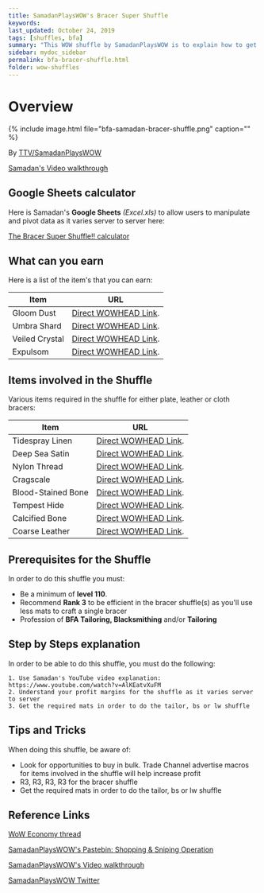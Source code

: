 ```yaml
---
title: SamadanPlaysWOW's Bracer Super Shuffle
keywords:
last_updated: October 24, 2019
tags: [shuffles, bfa]
summary: "This WOW shuffle by SamadanPlaysWOW is to explain how to get Expulsom, Umbra Shard & Veiled Crystal from doing the tailoring bracer shuffle"
sidebar: mydoc_sidebar
permalink: bfa-bracer-shuffle.html
folder: wow-shuffles
---
```


# Overview
{% include image.html file="bfa-samadan-bracer-shuffle.png" caption="" %}

 By [TTV/SamadanPlaysWOW](https://www.twitch.tv/SamadanPlaysWoW)

[Samadan's Video walkthrough](https://www.youtube.com/watch?v=AlKEatvXuFM)

## Google Sheets calculator
Here is Samadan's **Google Sheets** _(Excel.xls)_ to allow users to manipulate and pivot data as it varies server to server here:

[The Bracer Super Shuffle!! calculator](https://docs.google.com/spreadsheets/d/10yF_s6tneZ1QHbPvPRaFNA_FoJAXa3nl-YXJPIyGSc8/edit#gid=933460130)

## What can you earn

Here is a list of the item's that you can earn:

|Item|URL|
|-------|--------|
|Gloom Dust|[Direct WOWHEAD Link](https://www.wowhead.com/item=152875/gloom-dust).|
|Umbra Shard|[Direct WOWHEAD Link](https://www.wowhead.com/item=152876/umbra-shard).|
|Veiled Crystal|[Direct WOWHEAD Link](https://www.wowhead.com/item=152877/veiled-crystal).|
|Expulsom|[Direct WOWHEAD Link](https://www.wowhead.com/item=152668/expulsom).|

## Items involved in the Shuffle

Various items required in the shuffle for either plate, leather or cloth bracers:

|Item|URL|
|-------|--------|
| Tidespray Linen|[Direct WOWHEAD Link](https://www.wowhead.com/item=152576/tidespray-linen).|
| Deep Sea Satin|[Direct WOWHEAD Link](https://www.wowhead.com/item=152577/deep-sea-satin).|
| Nylon Thread|[Direct WOWHEAD Link](https://www.wowhead.com/item=159959/nylon-thread).|
| Cragscale|[Direct WOWHEAD Link](https://www.wowhead.com/item=168650/cragscale).|
| Blood-Stained Bone|[Direct WOWHEAD Link](https://www.wowhead.com/item=154164/blood-stained-bone).|
| Tempest Hide|[Direct WOWHEAD Link](https://www.wowhead.com/item=154722/tempest-hide).|
| Calcified Bone|[Direct WOWHEAD Link](https://www.wowhead.com/item=154165/calcified-bone).|
| Coarse Leather|[Direct WOWHEAD Link](https://www.wowhead.com/item=152541/coarse-leather).|

## Prerequisites for the Shuffle
In order to do this shuffle you must:

* Be a minimum of **level 110**.
* Recommend **Rank 3** to be efficient in the bracer shuffle(s) as you'll use less mats to craft a single bracer
* Profession of **BFA Tailoring, Blacksmithing** and/or **Tailoring**

## Step by Steps explanation
In order to be able to do this shuffle, you must do the following:

```
1. Use Samadan's YouTube video explanation: https://www.youtube.com/watch?v=AlKEatvXuFM
2. Understand your profit margins for the shuffle as it varies server to server
3. Get the required mats in order to do the tailor, bs or lw shuffle
```

## Tips and Tricks
When doing this shuffle, be aware of:

* Look for opportunities to buy in bulk. Trade Channel advertise macros for items involved in the shuffle will help increase profit
* R3, R3, R3, R3 for the bracer shuffle
* Get the required mats in order to do the tailor, bs or lw shuffle

## Reference Links
[WoW Economy thread](https://www.reddit.com/r/woweconomy/comments/aqk37l/the_bracer_super_shuffle/)

[SamadanPlaysWOW's Pastebin: Shopping & Sniping Operation](https://pastebin.com/Au7M4vmB)

[SamadanPlaysWOW's Video walkthrough](https://www.youtube.com/watch?v=AlKEatvXuFM)

[SamadanPlaysWOW Twitter](https://www.twitter.com/SamadanPlaysWOW)
